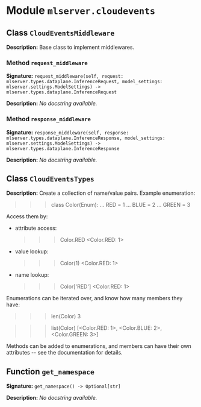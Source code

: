 # Module `mlserver.cloudevents`


## Class `CloudEventsMiddleware`


**Description:**
Base class to implement middlewares.

### Method `request_middleware`


**Signature:** `request_middleware(self, request: mlserver.types.dataplane.InferenceRequest, model_settings: mlserver.settings.ModelSettings) -> mlserver.types.dataplane.InferenceRequest`


**Description:**
*No docstring available.*

### Method `response_middleware`


**Signature:** `response_middleware(self, response: mlserver.types.dataplane.InferenceResponse, model_settings: mlserver.settings.ModelSettings) -> mlserver.types.dataplane.InferenceResponse`


**Description:**
*No docstring available.*

## Class `CloudEventsTypes`


**Description:**
Create a collection of name/value pairs.
Example enumeration:

>>> class Color(Enum):
...     RED = 1
...     BLUE = 2
...     GREEN = 3

Access them by:

- attribute access:

  >>> Color.RED
  <Color.RED: 1>

- value lookup:

  >>> Color(1)
  <Color.RED: 1>

- name lookup:

  >>> Color['RED']
  <Color.RED: 1>

Enumerations can be iterated over, and know how many members they have:

>>> len(Color)
3

>>> list(Color)
[<Color.RED: 1>, <Color.BLUE: 2>, <Color.GREEN: 3>]

Methods can be added to enumerations, and members can have their own
attributes -- see the documentation for details.

## Function `get_namespace`


**Signature:** `get_namespace() -> Optional[str]`


**Description:**
*No docstring available.*
